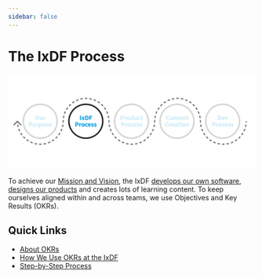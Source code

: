 ```yaml
---
sidebar: false
---
```


# The IxDF Process

![](../images/hero-process.svg)

To achieve our [Mission and Vision](/about/purpose.md), the IxDF [develops our own software](/development), [designs our products](/product/product-process.md) and creates lots of learning content. To keep ourselves aligned within and across teams, we use Objectives and Key Results (OKRs).

## Quick Links

-   [About OKRs](/process/about-okrs.md)
-   [How We Use OKRs at the IxDF](/process/okr-usage.md)
-   [Step-by-Step Process](/process/okr-process.md)
